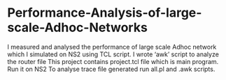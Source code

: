 # Performance-Analysis-of-large-scale-Adhoc-Networks
I measured and analysed the performance of large scale Adhoc network which I simulated on NS2 using TCL script. I wrote ‘awk’ script to analyze the router file
This project contains project.tcl file which is main program.
Run it on NS2
To analyse trace file generated run all.pl and .awk scripts.
